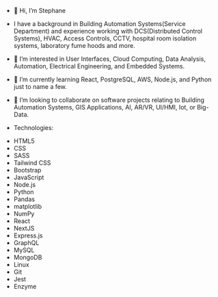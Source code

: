 - 👋 Hi, I’m Stephane
- I have a background in Building Automation Systems(Service Department) and experience working with DCS(Distributed Control Systems), HVAC, Access Controls, CCTV, hospital room isolation systems, laboratory fume hoods and more.
- 👀 I’m interested in User Interfaces, Cloud Computing, Data Analysis, Automation, Electrical Engineering, and Embedded Systems.
- 🌱 I’m currently learning React, PostgreSQL, AWS, Node.js, and Python just to name a few.
- 💞️ I’m looking to collaborate on software projects relating to Building Automation Systems, GIS Applications, AI, AR/VR, UI/HMI, Iot, or Big-Data. 



- Technologies: 
 <ul>
  <li>HTML5
  <li>CSS</li>
  <li>SASS</li>
  <li>Tailwind CSS</li>
  <li>Bootstrap</li>
  <li>JavaScript</li>
  <li>Node.js</li>
  <li>Python</li>
  <li>Pandas</li>
  <li>matplotlib</li>
  <li>NumPy</li>
  <li>React</li>
  <li>NextJS</li>
  <li>Express.js</li>
  <li>GraphQL</li>
  <li>MySQL</li>
  <li>MongoDB</li>
  <li>Linux</li>
  <li>Git</li>
  <li>Jest</li>
  <li>Enzyme</li>
</ul>


<!---
lionelroy/lionelroy is a ✨ special ✨ repository because its `README.md` (this file) appears on your GitHub profile.
You can click the Preview link to take a look at your changes.
--->
